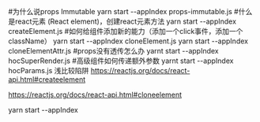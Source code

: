 #为什么说props Immutable
yarn start --appIndex props-immutable.js
#什么是react元素 (React element)，创建react元素方法
yarn start --appIndex createElement.js
#如何给组件添加新的能力（添加一个click事件，添加一个className）
yarn start --appIndex cloneElement.js
yarn start --appIndex cloneElementAttr.js
#props没有透传怎么办
yarnt start --appIndex hocSuperRender.js
#高级组件如何传递额外参数
yarnt start --appIndex hocParams.js
浅比较陷阱
https://reactjs.org/docs/react-api.html#createelement

https://reactjs.org/docs/react-api.html#cloneelement


yarn start --appIndex